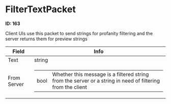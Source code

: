 # FilterTextPacket

__ID: 163__

Client UIs use this packet to send strings for profanity filtering and the server returns them for preview strings

<table><thead><tr><th>Field</th><th>Info</th></tr></thead><tbody>
<tr><td>Text</td><td>string</td></tr>
<tr><td>From Server</td><td><table><tbody><tr><td>bool</td><td>Whether this message is a filtered string from the server or a string in need of filtering from the client</td></tr></tbody></table></td></tr>
</tbody></table>